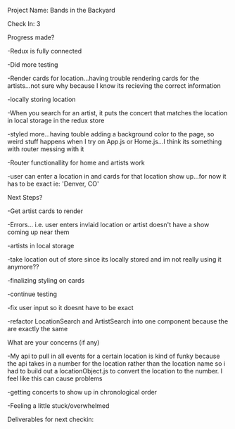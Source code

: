 Project Name: Bands in the Backyard

Check In: 3



Progress made?

-Redux is fully connected 

-Did more testing

-Render cards for location...having trouble rendering cards for the artists...not sure why because I know its recieving the correct information

-locally storing location

-When you search for an artist, it puts the concert that matches the location in local storage in the redux store

-styled more...having touble adding a background color to the page, so weird stuff happens when I try on App.js or Home.js...I think its something with router messing with it

-Router functionallity for home and artists work

-user can enter a location in and cards for that location show up...for now it has to be exact ie: 'Denver, CO'



Next Steps?

-Get artist cards to render

-Errors... i.e. user enters invlaid location or artist doesn't have a show coming up near them

-artists in local storage

-take location out of store since its locally stored and im not really using it anymore??

-finalizing styling on cards 

-continue testing

-fix user input so it doesnt have to be exact

-refactor LocationSearch and ArtistSearch into one component because the are exactly the same




What are your concerns (if any)

-My api to pull in all events for a certain location is kind of funky because the api takes in a number for the location rather than the location name so i had to build out a locationObject.js to convert the location to the number. I feel like this can cause problems

-getting concerts to show up in chronological order

-Feeling a little stuck/overwhelmed




Deliverables for next checkin:

